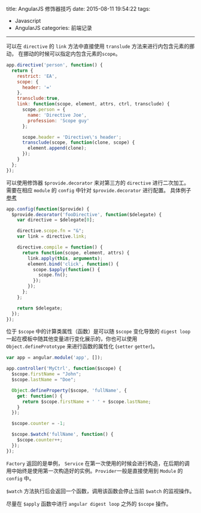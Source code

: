 title: AngularJS 修饰器技巧
date: 2015-08-11 19:54:22
tags: 
- Javascript
- AngularJS
categories: 前端记录
---
可以在 `directive` 的 `link` 方法中直接使用 `translude` 方法来进行内包含元素的挪动， 在挪动的时候可以指定内包含元素的`scope`。
```javascript
app.directive('person', function() {
  return {
    restrict: 'EA',
    scope: {
      header: '='
    },
    transclude:true,
    link: function(scope, element, attrs, ctrl, transclude) {
      scope.person = {
        name: 'Directive Joe',
        profession: 'Scope guy'
      };

      scope.header = 'Directive\'s header';
      transclude(scope, function(clone, scope) {
        element.append(clone);
      });
    }
  };
});

```
可以使用修饰器 `$provide.decorator` 来对第三方的 `directive` 进行二次加工。
需要在相应 `module` 的 `config` 中针对 `$provide.decorator` 进行配置。
具体例子[参考](http://angular-tips.com/blog/2013/09/experiment-decorating-directives/)

```javascript
app.config(function($provide) {
  $provide.decorator('fooDirective', function($delegate) {
    var directive = $delegate[0];

    directive.scope.fn = "&";
    var link = directive.link;

    directive.compile = function() {
      return function(scope, element, attrs) {
        link.apply(this, arguments);
        element.bind('click', function() {
          scope.$apply(function() {
            scope.fn();
          });
        });
      };
    };

    return $delegate;
  });
});

```

位于 `$scope` 中的计算类属性（函数）是可以随 `$scope` 变化导致的 `digest loop` 一起在模板中随其他变量进行变化展示的，你也可以使用 `Object.definePrototype` 来进行函数的属性化 (`setter` `getter`)。

```javascript
var app = angular.module('app', []);

app.controller('MyCtrl', function($scope) {
  $scope.firstName = "John";
  $scope.lastName = "Doe";

  Object.defineProperty($scope, 'fullName', {
    get: function() {
      return $scope.firstName + ' ' + $scope.lastName;
    }
  });

  $scope.counter = -1;

  $scope.$watch('fullName', function() {
    $scope.counter++;
  });
});

```
`Factory` 返回的是单例， `Service` 在第一次使用的时候会进行构造，在后期的调用中始终是使用第一次构造好的实例。`Provider`一般是直接使用到 `Module` 的 `config` 中。

`$watch` 方法执行后会返回一个函数，调用该函数会停止当前 `$watch` 的监视操作。

尽量在 `$apply` 函数中进行 `angular digest loop` 之外的 `$scope` 操作。


